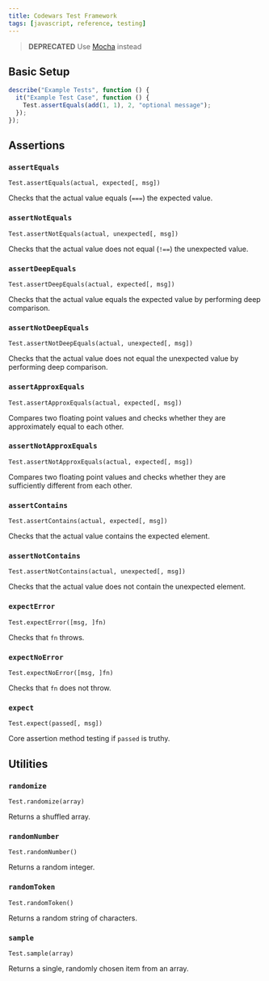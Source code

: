 ```yaml
---
title: Codewars Test Framework
tags: [javascript, reference, testing]
---
```



<!--
TODO: Show equivalent assertions in `chai` to help with migration.
-->

> **DEPRECATED** Use [Mocha](/languages/javascript/mocha/) instead

## Basic Setup

```javascript
describe("Example Tests", function () {
  it("Example Test Case", function () {
    Test.assertEquals(add(1, 1), 2, "optional message");
  });
});
```

## Assertions

### `assertEquals`

`Test.assertEquals(actual, expected[, msg])`

Checks that the actual value equals (`===`) the expected value.

### `assertNotEquals`

`Test.assertNotEquals(actual, unexpected[, msg])`

Checks that the actual value does not equal (`!==`) the unexpected value.

### `assertDeepEquals`

`Test.assertDeepEquals(actual, expected[, msg])`

Checks that the actual value equals the expected value by performing deep comparison.

### `assertNotDeepEquals`

`Test.assertNotDeepEquals(actual, unexpected[, msg])`

Checks that the actual value does not equal the unexpected value by performing deep comparison.

### `assertApproxEquals`

`Test.assertApproxEquals(actual, expected[, msg])`

Compares two floating point values and checks whether they are approximately equal to each other.

### `assertNotApproxEquals`

`Test.assertNotApproxEquals(actual, expected[, msg])`

Compares two floating point values and checks whether they are sufficiently different from each other.

### `assertContains`

`Test.assertContains(actual, expected[, msg])`

Checks that the actual value contains the expected element.

### `assertNotContains`

`Test.assertNotContains(actual, unexpected[, msg])`

Checks that the actual value does not contain the unexpected element.

### `expectError`

`Test.expectError([msg, ]fn)`

Checks that `fn` throws.

### `expectNoError`

`Test.expectNoError([msg, ]fn)`

Checks that `fn` does not throw.

### `expect`

`Test.expect(passed[, msg])`

Core assertion method testing if `passed` is truthy.

## Utilities

### `randomize`

`Test.randomize(array)`

Returns a shuffled array.

### `randomNumber`

`Test.randomNumber()`

Returns a random integer.

### `randomToken`

`Test.randomToken()`

Returns a random string of characters.

### `sample`

`Test.sample(array)`

Returns a single, randomly chosen item from an array.
